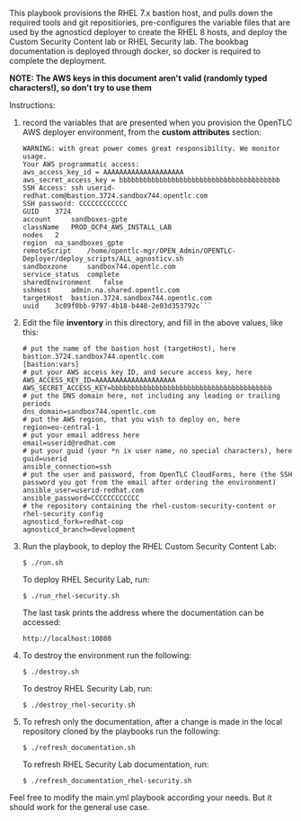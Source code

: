 This playbook provisions the RHEL 7.x bastion host, and pulls down the required tools and git repositiories, pre-configures the variable files that are used by the agnosticd deployer to create the RHEL 8 hosts, and deploy the Custom Security Content lab or RHEL Security lab. The bookbag documentation is deployed through docker, so docker is required to complete the deployment.

**NOTE: The AWS keys in this document aren't valid (randomly typed characters!), so don't try to use them**

Instructions:
1. record the variables that are presented when you provision the OpenTLC AWS deployer environment, from the **custom attributes** section:
    
    ```Top level domain: .sandbox744.opentlc.com
    WARNING: with great power comes great responsibility. We monitor usage.
    Your AWS programmatic access:
    aws_access_key_id = AAAAAAAAAAAAAAAAAAAA
    aws_secret_access_key = bbbbbbbbbbbbbbbbbbbbbbbbbbbbbbbbbbbbbbbb
    SSH Access: ssh userid-redhat.com@bastion.3724.sandbox744.opentlc.com
    SSH password: CCCCCCCCCCCC
    GUID 	3724
    account 	sandboxes-gpte
    className 	PROD_OCP4_AWS_INSTALL_LAB
    nodes 	2
    region 	na_sandboxes_gpte
    remoteScript 	/home/opentlc-mgr/OPEN_Admin/OPENTLC-Deployer/deploy_scripts/ALL_agnosticv.sh
    sandboxzone 	sandbox744.opentlc.com
    service_status 	complete
    sharedEnvironment 	false
    sshHost 	admin.na.shared.opentlc.com
    targetHost 	bastion.3724.sandbox744.opentlc.com
    uuid 	3c09f0bb-9797-4b18-b440-2e03d353792c``` 

2. Edit the file **inventory** in this directory, and fill in the above values, like this:
   
    ```[bastion]
    # put the name of the bastion host (targetHost), here
    bastion.3724.sandbox744.opentlc.com
    [bastion:vars]
    # put your AWS access key ID, and secure access key, here
    AWS_ACCESS_KEY_ID=AAAAAAAAAAAAAAAAAAAA
    AWS_SECRET_ACCESS_KEY=bbbbbbbbbbbbbbbbbbbbbbbbbbbbbbbbbbbbbbbb
    # put the DNS domain here, not including any leading or trailing periods
    dns_domain=sandbox744.opentlc.com
    # put the AWS region, that you wish to deploy on, here
    region=eu-central-1
    # put your email address here
    email=userid@redhat.com
    # put your guid (your *n ix user name, no special characters), here
    guid=userid
    ansible_connection=ssh
    # put the user and password, from OpenTLC CloudForms, here (the SSH password you got from the email after ordering the environment)
    ansible_user=userid-redhat.com
    ansible_password=CCCCCCCCCCCC
    # the repository containing the rhel-custom-security-content or rhel-security config
    agnosticd_fork=redhat-cop
    agnosticd_branch=development
    ```

3. Run the playbook, to deploy the RHEL Custom Security Content Lab:
   
    ```$ ./run.sh```

    To deploy RHEL Security Lab, run:

    ```$ ./run_rhel-security.sh```

    The last task prints the address where the documentation can be accessed:

    ```http://localhost:10080```

4. To destroy the environment run the following:

    ```$ ./destroy.sh```

    To destroy RHEL Security Lab, run:

    ```$ ./destroy_rhel-security.sh```

5. To refresh only the documentation, after a change is made in the local repository cloned by the playbooks run the following:

    ```$ ./refresh_documentation.sh```

    To refresh RHEL Security Lab documentation, run:

    ```$ ./refresh_documentation_rhel-security.sh```

Feel free to modify the main.yml playbook according your needs. But it should work for the general use case.
